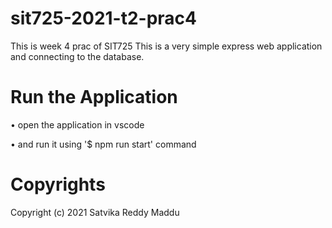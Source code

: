 # sit725-2021-t2-prac4

This is week 4 prac of SIT725
This is a very simple express web application and connecting to the database.

# Run the Application
• open the application in vscode 

• and run it using '$ npm run start' command

# Copyrights
Copyright (c) 2021 Satvika Reddy Maddu